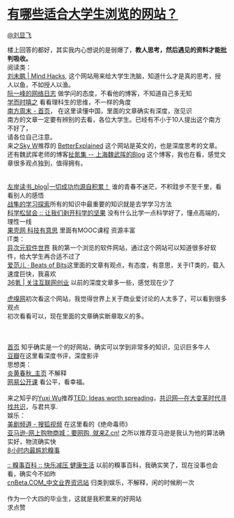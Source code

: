 
#  [有哪些适合大学生浏览的网站？](https://zhihu.com/questions/20136746)



[@刘显飞](https://zhihu.com/people/7108f62ef302d72e98da9262aa9bdf46)

楼上回答的都好，其实我内心想说的是弱爆了，<b>教人思考，然后遇见的资料才能批判吸收。</b><br>阅读类：<br><a href="http://link.zhihu.com/?target=http%3A//mindhacks.cn/" class=" wrap external" target="_blank" rel="nofollow noreferrer">刘未鹏 | Mind Hacks<i class="icon-external"></i></a>, 这个网站用来给大学生洗脑，知道什么才是真的思考，授人以鱼，不如授人以渔。<br><a href="http://link.zhihu.com/?target=http%3A//www.ruanyifeng.com/blog/" class=" wrap external" target="_blank" rel="nofollow noreferrer">阮一峰的网络日志<i class="icon-external"></i></a> 做学问的态度，不看他的博客，不知道自己多无知<br><a href="http://link.zhihu.com/?target=http%3A//www.geekonomics10000.com/" class=" wrap external" target="_blank" rel="nofollow noreferrer">学而时嘻之<i class="icon-external"></i></a> 看看理科生的思维，不一样的角度<br><a href="http://link.zhihu.com/?target=http%3A//www.infzm.com/" class=" wrap external" target="_blank" rel="nofollow noreferrer">南方周末 - 首页<i class="icon-external"></i></a>， 在这里读懂中国，里面的文章确实有深度，涨见识<br>南方的文章一定要有辨别的去看，各位大学生。已经有不小于10人提出这个南方不好了，<br>请各位自己注意。<br>来之<a href="http://www.zhihu.com/people/sky-w" class="internal">Sky W</a>推荐的 <a href="http://link.zhihu.com/?target=http%3A//betterexplained.com" class=" wrap external" target="_blank" rel="nofollow noreferrer">BetterExplained<i class="icon-external"></i></a> 这个网站是英文的，也是深度思考的文章。<br>还有魏武挥老师的博客<a href="http://link.zhihu.com/?target=http%3A//weiwuhui.com" class=" wrap external" target="_blank" rel="nofollow noreferrer">扯氮集 -- 上海魏武挥的Blog<i class="icon-external"></i></a> 这个博客，我也在看，感觉文章很多观点独到，值得拥有。<br><br><br><a href="http://link.zhihu.com/?target=http%3A//www.zreading.cn/" class=" wrap external" target="_blank" rel="nofollow noreferrer">左岸读书_blog|一切成功均源自积累！<i class="icon-external"></i></a> 谁的青春不迷茫，不积跬步不至千里，看看别人的感悟<br><a href="http://link.zhihu.com/?target=http%3A//www.read.org.cn/" class=" wrap external" target="_blank" rel="nofollow noreferrer">战隼的学习探索<i class="icon-external"></i></a>所有的知识中最重要的知识就是去学学习方法<br><a href="http://link.zhihu.com/?target=http%3A//songshuhui.net/" class=" wrap external" target="_blank" rel="nofollow noreferrer">科学松鼠会 :: 让我们剥开科学的坚果<i class="icon-external"></i></a> 没有什么比学一点科学好了，懂点高端的，理性一线<br><a href="http://link.zhihu.com/?target=http%3A//www.guokr.com/" class=" wrap external" target="_blank" rel="nofollow noreferrer">果壳网 科技有意思<i class="icon-external"></i></a>  里面有MOOC课程 资源丰富<br>IT类：<br><a href="http://link.zhihu.com/?target=http%3A//www.iplaysoft.com/" class=" wrap external" target="_blank" rel="nofollow noreferrer">异次元软件世界<i class="icon-external"></i></a> 我的第一个浏览的软件网站，通过这个网站可以知道很多好软件，给大学生再合适不过了<br><a href="http://link.zhihu.com/?target=http%3A//www.ifanr.com/" class=" wrap external" target="_blank" rel="nofollow noreferrer">爱范儿 · Beats of Bits<i class="icon-external"></i></a>这里面的文章有观点，有态度，有意思，关于IT类的，载入速度巨快，我喜欢<br><a href="http://link.zhihu.com/?target=http%3A//www.36kr.com/" class=" wrap external" target="_blank" rel="nofollow noreferrer">36氪 | 关注互联网创业<i class="icon-external"></i></a> 以前的深度文章多一些，感觉现在少了<br><br><a href="http://link.zhihu.com/?target=http%3A//www.huxiu.com/" class=" wrap external" target="_blank" rel="nofollow noreferrer">虎嗅网<i class="icon-external"></i></a>初次看这个网站，我觉得世界上关于商业爱讨论的人太多了，可以看到很多观点<br>初次看看可以，现在里面的文章确实断章取义的多。<br><br><br><br><a href="http://www.zhihu.com/" class="internal">首页</a> 知乎确实是一个的好网站，确实可以学到非常多的知识，见识巨多牛人<br><a href="http://link.zhihu.com/?target=http%3A//www.douban.com/" class=" wrap external" target="_blank" rel="nofollow noreferrer">豆瓣<i class="icon-external"></i></a>在这里看深度书评，深度影评<br>思想类：<br><a href="http://link.zhihu.com/?target=http%3A//www.yhcqw.com/" class=" wrap external" target="_blank" rel="nofollow noreferrer">炎黄春秋_主页<i class="icon-external"></i></a>  不解释<br><a href="http://link.zhihu.com/?target=http%3A//open.163.com" class=" wrap external" target="_blank" rel="nofollow noreferrer">网易公开课<i class="icon-external"></i></a> 看公平，看幸福。<br><br>来之知乎的<a href="http://www.zhihu.com/people/wuyuxi" class="internal">Yuxi Wu</a>推荐<a href="http://link.zhihu.com/?target=http%3A//www.ted.com/" class=" wrap external" target="_blank" rel="nofollow noreferrer">TED: Ideas worth spreading<i class="icon-external"></i></a>，<a href="http://link.zhihu.com/?target=http%3A//www.21ccom.net/" class=" wrap external" target="_blank" rel="nofollow noreferrer">共识网―在大变革时代寻找共识<i class="icon-external"></i></a>，与君共享.<br>娱乐：<br><a href="http://link.zhihu.com/?target=http%3A//tv.sohu.com/drama/us/" class=" wrap external" target="_blank" rel="nofollow noreferrer">美剧频道 - 搜狐视频<i class="icon-external"></i></a> 在这里看的《绝命毒师》<br><a href="http://link.zhihu.com/?target=http%3A//www.amazon.cn/" class=" wrap external" target="_blank" rel="nofollow noreferrer">亚马逊-网上购物商城：要网购, 就来Z.cn!<i class="icon-external"></i></a> 之所以推荐亚马逊是我认为他的算法确实好，物流确实快<br><a href="http://link.zhihu.com/?target=http%3A//www.qiushibaike.com/" class=" wrap external" target="_blank" rel="nofollow noreferrer">8小时内最尴尬糗事

 :: 糗事百科 :: 快乐减压 健康生活<i class="icon-external"></i></a> 以前的糗事百科，我确实笑了，现在没事也会看，确实今不如昨<br><a href="http://link.zhihu.com/?target=http%3A//www.cnbeta.com/" class=" wrap external" target="_blank" rel="nofollow noreferrer">cnBeta.COM_中文业界资讯站<i class="icon-external"></i></a> 归类到娱乐，不解释，闲的时候刷一次<br><br>作为一个大四的毕业生，这就是我积累来的好网站<br>求点赞